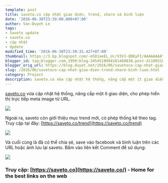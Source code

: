 ```yaml
---
template: post
title: saveto.co cập nhật giao diện, trend, share và bình luận
date: '2016-06-30T23:39:00.000+07:00'
author: Van-Duyet Le
tags:
- Saveto update
- saveto.co
- cập nhật
- Update
modified_time: '2016-06-30T23:39:31.427+07:00'
thumbnail: https://3.bp.blogspot.com/-m5O1aeEL_Uc/V3VJ-QDKyFI/AAAAAAAAYps/m4jpG6hycrUqacjFRntOCKsbiJK_AcZDQCLcB/s1600/saveto-update-1.png
blogger_id: tag:blogger.com,1999:blog-3454518094181460838.post-4110031803257377530
blogger_orig_url: https://blog.duyet.net/2016/06/savetoco-cap-nhat-giao-dien-trend-share-binh-luan.html
slug: /2016/06/savetoco-cap-nhat-giao-dien-trend-share-binh-luan.html
category: Project
description: saveto.co vừa cập nhật hệ thống, nâng cấp một ít giao diện, cho phép hiển thị trực tiếp meta image từ URL.
---
```


[saveto.co](https://saveto.co/) vừa cập nhật hệ thống, nâng cấp một ít giao diện, cho phép hiển thị trực tiếp meta image từ URL.

[![](https://3.bp.blogspot.com/-m5O1aeEL_Uc/V3VJ-QDKyFI/AAAAAAAAYps/m4jpG6hycrUqacjFRntOCKsbiJK_AcZDQCLcB/s1600/saveto-update-1.png)](https://blog.duyet.net/2016/06/savetoco-cap-nhat-giao-dien-trend-share-binh-luan.html)

Ngoài ra, saveto còn giới thiệu mục trend mới, có phép thống kê theo tag. Truy cập tại đây: [https://saveto.co/trend](https://saveto.co/trend)

[![](https://1.bp.blogspot.com/-PsdhBqdVnZg/V3VKUU6i1BI/AAAAAAAAYp0/kimb3g78WUsLkNjM0eGkM3sT2ra2yZ4XQCLcB/s1600/saveto-update-2.png)](https://1.bp.blogspot.com/-PsdhBqdVnZg/V3VKUU6i1BI/AAAAAAAAYp0/kimb3g78WUsLkNjM0eGkM3sT2ra2yZ4XQCLcB/s1600/saveto-update-2.png)

Và cuối cùng là đã có thể chia sẻ, save vào facebook và bình luận trên các URL hoặc ảnh lưu lại saveto. Bấm vào liên kết Comment để sử dụng:

[![](https://4.bp.blogspot.com/-jj6COmqe8Ro/V3VKl1DfO3I/AAAAAAAAYp8/2LYZvcBhhB0zZFI52qS9bRk-KL4plzohACLcB/s1600/saveto-update-3.png)](https://4.bp.blogspot.com/-jj6COmqe8Ro/V3VKl1DfO3I/AAAAAAAAYp8/2LYZvcBhhB0zZFI52qS9bRk-KL4plzohACLcB/s1600/saveto-update-3.png)

### Truy cập: [https://saveto.co](https://saveto.co/) - Home for the best links on the web ###
